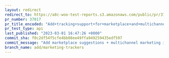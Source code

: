 ```yaml
---
layout: redirect
redirect_to: https://a8c-woo-test-reports.s3.amazonaws.com/public/pr/37017/api/index.html
pr_number: 37017
pr_title_encoded: "Add+tracking+support+for+marketplace+and+multichannel+marketing+options."
pr_test_type: api
last_published: "2023-03-01 16:47:26 +0000"
commit_sha: f0c2df54f5cfe4bb08ee49ffa949259435edf597
commit_message: "Add marketplace suggestions + multichannel marketing info to WC Tracker"
branch_name: add/marketing-trackers
---
```

